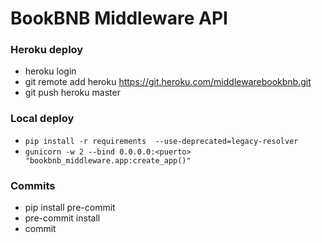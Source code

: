 # BookBNB Middleware API

### Heroku deploy

- heroku login
- git remote add heroku https://git.heroku.com/middlewarebookbnb.git
- git push heroku master

### Local deploy

- `pip install -r requirements  --use-deprecated=legacy-resolver`
- `gunicorn -w 2 --bind 0.0.0.0:<puerto> "bookbnb_middleware.app:create_app()"`

### Commits

- pip install pre-commit
- pre-commit install
- commit
